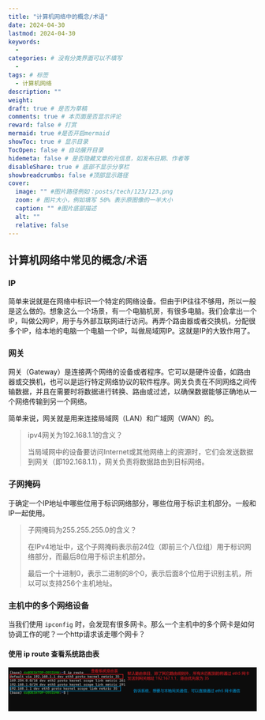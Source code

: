 ```yaml
---
title: "计算机网络中的概念/术语"
date: 2024-04-30
lastmod: 2024-04-30
keywords:
  -
categories: # 没有分类界面可以不填写
  -
tags: # 标签
  - 计算机网络
description: ""
weight:
draft: true # 是否为草稿
comments: true # 本页面是否显示评论
reward: false # 打赏
mermaid: true #是否开启mermaid
showToc: true # 显示目录
TocOpen: false # 自动展开目录
hidemeta: false # 是否隐藏文章的元信息，如发布日期、作者等
disableShare: true # 底部不显示分享栏
showbreadcrumbs: false #顶部显示路径
cover:
  image: "" #图片路径例如：posts/tech/123/123.png
  zoom: # 图片大小，例如填写 50% 表示原图像的一半大小
  caption: "" #图片底部描述
  alt: ""
  relative: false
---
```


## 计算机网络中常见的概念/术语

### IP

简单来说就是在网络中标识一个特定的网络设备。但由于IP往往不够用，所以一般是这么做的。想象这么一个场景，有一个电脑机房，有很多电脑。我们会拿出一个IP，叫做公网IP，用于与外部互联网进行访问。再弄个路由器或者交换机，分配很多个IP，给本地的电脑一个电脑一个IP，叫做局域网IP。这就是IP的大致作用了。

### 网关

网关（Gateway）是连接两个网络的设备或者程序。它可以是硬件设备，如路由器或交换机，也可以是运行特定网络协议的软件程序。网关负责在不同网络之间传输数据，并且在需要时将数据进行转换、路由或过滤，以确保数据能够正确地从一个网络传输到另一个网络。

简单来说，网关就是用来连接局域网（LAN）和广域网（WAN）的。

> ipv4网关为192.168.1.1的含义？
>
> 当局域网中的设备要访问Internet或其他网络上的资源时，它们会发送数据到网关（即192.168.1.1），网关负责将数据路由到目标网络。

### 子网掩码

于确定一个IP地址中哪些位用于标识网络部分，哪些位用于标识主机部分。一般和IP一起使用。

> 子网掩码为255.255.255.0的含义？
>
> 在IPv4地址中，这个子网掩码表示前24位（即前三个八位组）用于标识网络部分，而最后8位用于标识主机部分。
>
> 最后一个十进制0，表示二进制的8个0，表示后面8个位用于识别主机，所以可以支持256个主机地址。

### 主机中的多个网络设备

当我们使用 `ipconfig` 时，会发现有很多网卡。那么一个主机中的多个网卡是如何协调工作的呢？一个http请求该走哪个网卡？

#### 使用 ip route 查看系统路由表

![image-20240430042105548](computer_network_concept/image-20240430042105548.png)